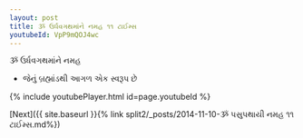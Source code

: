 ```yaml
---
layout: post
title: ૐ ઉર્ધવગથમાંને નમહ ૧૧ ટાઈમ્સ
youtubeId: VpP9mQOJ4wc
---
```

 
 
 ૐ ઉર્ધવગથમાંને નમહ  
 
 -  જેનું બ્રહ્માંડથી આગળ એક સ્વરૂપ છે 
 
  
 
  
 
 
 
 
 
 


{% include youtubePlayer.html id=page.youtubeId %}
 
[Next]({{ site.baseurl }}{% link  split2/_posts/2014-11-10-ૐ પસુપથાયી નમહ ૧૧ ટાઈમ્સ.md%})
 
